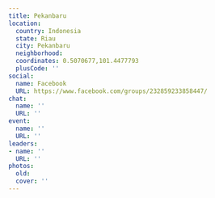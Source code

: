 ```yaml
---
title: Pekanbaru
location:
  country: Indonesia
  state: Riau
  city: Pekanbaru
  neighborhood: 
  coordinates: 0.5070677,101.4477793
  plusCode: ''
social:
  name: Facebook
  URL: https://www.facebook.com/groups/232859233858447/
chat:
  name: ''
  URL: ''
event:
  name: ''
  URL: ''
leaders:
- name: ''
  URL: ''
photos:
  old: 
  cover: ''
---
```

